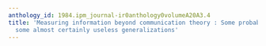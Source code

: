 ```yaml
---
anthology_id: 1984.ipm_journal-ir0anthology0volumeA20A3.4
title: 'Measuring information beyond communication theory : Some probably useful and
  some almost certainly useless generalizations'
---
```

